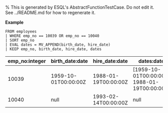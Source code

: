 % This is generated by ESQL's AbstractFunctionTestCase. Do not edit it. See ../README.md for how to regenerate it.

**Example**

```esql
FROM employees
| WHERE emp_no == 10039 OR emp_no == 10040
| SORT emp_no
| EVAL dates = MV_APPEND(birth_date, hire_date)
| KEEP emp_no, birth_date, hire_date, dates
```

| emp_no:integer | birth_date:date | hire_date:date | dates:date |
| --- | --- | --- | --- |
| 10039 | 1959-10-01T00:00:00Z | 1988-01-19T00:00:00Z | [1959-10-01T00:00:00Z, 1988-01-19T00:00:00Z] |
| 10040 | null | 1993-02-14T00:00:00Z | null |


